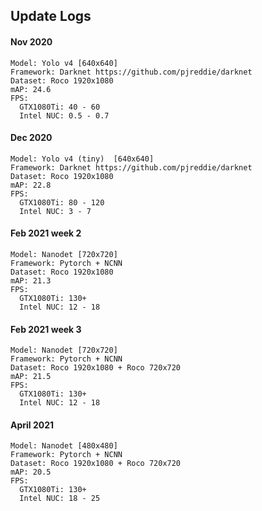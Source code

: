 ## Update Logs

#### Nov 2020

```
Model: Yolo v4 [640x640]
Framework: Darknet https://github.com/pjreddie/darknet
Dataset: Roco 1920x1080
mAP: 24.6
FPS: 
  GTX1080Ti: 40 - 60
  Intel NUC: 0.5 - 0.7
```

#### Dec 2020

```
Model: Yolo v4 (tiny)  [640x640]
Framework: Darknet https://github.com/pjreddie/darknet
Dataset: Roco 1920x1080
mAP: 22.8
FPS: 
  GTX1080Ti: 80 - 120
  Intel NUC: 3 - 7
```

#### Feb 2021 week 2

```
Model: Nanodet [720x720]
Framework: Pytorch + NCNN
Dataset: Roco 1920x1080
mAP: 21.3
FPS: 
  GTX1080Ti: 130+
  Intel NUC: 12 - 18
```

#### Feb 2021 week 3

```
Model: Nanodet [720x720]
Framework: Pytorch + NCNN
Dataset: Roco 1920x1080 + Roco 720x720
mAP: 21.5
FPS: 
  GTX1080Ti: 130+
  Intel NUC: 12 - 18
```

#### April 2021

```
Model: Nanodet [480x480]
Framework: Pytorch + NCNN
Dataset: Roco 1920x1080 + Roco 720x720
mAP: 20.5
FPS: 
  GTX1080Ti: 130+
  Intel NUC: 18 - 25
```

